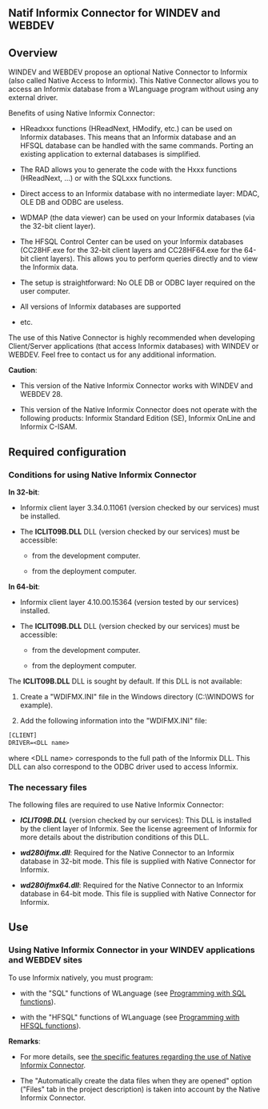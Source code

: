 
## Natif Informix Connector for WINDEV and WEBDEV
			



<a name="NOTE1"></a>
<a name="NOTE1_1"></a>


## Overview
<a name="overview_ELTTEXTE000166"></a>
WINDEV and WEBDEV propose an optional Native Connector to Informix (also called Native Access to Informix). This Native Connector allows you to access an Informix database from a WLanguage program without using any external driver.

Benefits of using Native Informix Connector:

- HReadxxx functions (HReadNext, HModify, etc.) can be used on Informix databases. This means that an Informix database and an HFSQL database can be handled with the same commands. Porting an existing application to external databases is simplified. 

- The RAD allows you to generate the code with the Hxxx functions (HReadNext, ...) or with the SQLxxx functions. 

- Direct access to an Informix database with no intermediate layer: MDAC, OLE DB and ODBC are useless. 

- WDMAP (the data viewer) can be used on your Informix databases (via the 32-bit client layer). 

- The HFSQL Control Center can be used on your Informix databases (CC28HF.exe for the 32-bit client layers and CC28HF64.exe for the 64-bit client layers). This allows you to perform queries directly and to view the Informix data. 

- The setup is straightforward: No OLE DB or ODBC layer required on the user computer. 

- All versions of Informix databases are supported 

- etc.


The use of this Native Connector is highly recommended when developing Client/Server applications (that access Informix databases) with WINDEV or WEBDEV. Feel free to contact us for any additional information.

**Caution**: 

- This version of the Native Informix Connector works with WINDEV and WEBDEV 28.

- This version of the Native Informix Connector does not operate with the following products: Informix Standard Edition (SE), Informix OnLine and Informix C-ISAM. 








<a name="NOTE3"></a>
<a name="NOTE3_1"></a>


## Required configuration
<a name="required_configuration_ELTTEXTE000190"></a>


### Conditions for using Native Informix Connector
<a name="conditions_for_using_native_informix_connector_ELTPARAGRAPHE000043"></a>

**In 32-bit**: 

- Informix client layer 3.34.0.11061 (version checked by our services) must be installed.

- The **ICLIT09B.DLL** DLL (version checked by our services) must be accessible:

	- from the development computer.

	- from the deployment computer.







**In 64-bit**: 

- Informix client layer 4.10.00.15364 (version tested by our services) installed.

- The **ICLIT09B.DLL** DLL (version checked by our services) must be accessible:

	- from the development computer.

	- from the deployment computer.







The **ICLIT09B.DLL** DLL is sought by default. If this DLL is not available:

1. Create a "WDIFMX.INI" file in the Windows directory (C:\\WINDOWS for example).

2. Add the following information into the "WDIFMX.INI" file:





```txt
[CLIENT]
DRIVER=<DLL name>
```


where &lt;DLL name&gt; corresponds to the full path of the Informix DLL. This DLL can also correspond to the ODBC driver used to access Informix.
<a name="NOTE3_2"></a>


### The necessary files
<a name="the_necessary_files_ELTPARAGRAPHE000075"></a>

The following files are required to use Native Informix Connector:

- ***ICLIT09B.DLL*** (version checked by our services): This DLL is installed by the client layer of Informix. See the license agreement of Informix for more details about the distribution conditions of this DLL.

- ***wd280ifmx.dll***: Required for the Native Connector to an Informix database in 32-bit mode. This file is supplied with Native Connector for Informix.

- ***wd280ifmx64.dll***: Required for the Native Connector to an Informix database in 64-bit mode. This file is supplied with Native Connector for Informix.




<a name="NOTE4"></a>
<a name="NOTE4_1"></a>


## Use
<a name="use_ELTTEXTE000220"></a>


### Using Native Informix Connector in your WINDEV applications and WEBDEV sites
<a name="using_native_informix_connector_your_windev_applications_and_webdev_sites_ELTPARAGRAPHE000094"></a>

To use Informix natively, you must program:

- with the "SQL" functions of WLanguage (see [Programming with SQL functions](../WDInformix/5511006.md)).

- with the "HFSQL" functions of WLanguage (see [Programming with HFSQL functions](../WDInformix/5511001.md)).




**Remarks**: 

- For more details, see [the specific features regarding the use of Native Informix Connector](../WDInformix/5511004.md).

- The "Automatically create the data files when they are opened" option ("Files" tab in the project description) is taken into account by the Native Informix Connector. 





